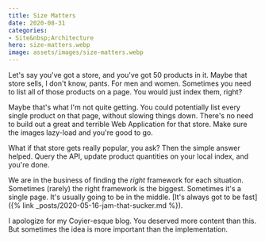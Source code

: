 ```yaml
---
title: Size Matters
date: 2020-08-31
categories:
- Site&nbsp;Architecture
hero: size-matters.webp
image: assets/images/size-matters.webp
---
```


Let's say you've got a store, and you've got 50 products in it. Maybe that store sells, I don't know, pants. For men and women. Sometimes you need to list all of those products on a page. You would just index them, right?

Maybe that's what I'm not quite getting. You could potentially list every single product on that page, without slowing things down. There's no need to build out a great and terrible Web Application for that store. Make sure the images lazy-load and you're good to go.

What if that store gets really popular, you ask? Then the simple answer helped. Query the API, update product quantities on your local index, and you're done.

We are in the business of finding the _right_ framework for each situation. Sometimes (rarely) the right framework is the biggest. Sometimes it's a single page. It's usually going to be in the middle. [It's always got to be fast]({% link _posts/2020-05-16-jam-that-sucker.md %}).

I apologize for my Coyier-esque blog. You deserved more content than this. But sometimes the idea is more important than the implementation.